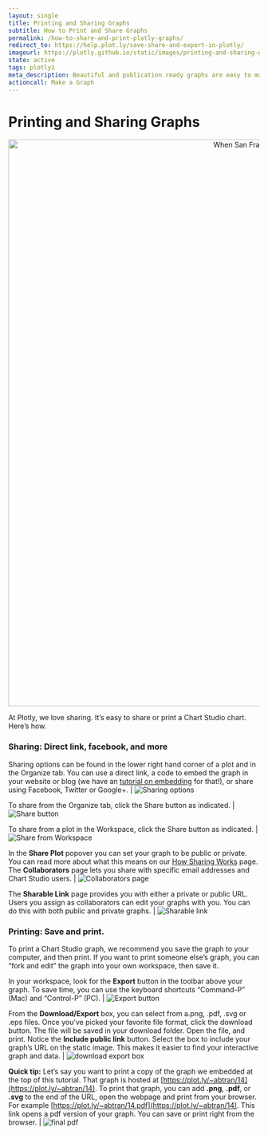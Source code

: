 ```yaml
---
layout: single
title: Printing and Sharing Graphs
subtitle: How to Print and Share Graphs
permalink: /how-to-share-and-print-plotly-graphs/
redirect_to: https://help.plot.ly/save-share-and-export-in-plotly/
imageurl: https://plotly.github.io/static/images/printing-and-sharing-graphs/thum-printing-and-sharing-graphs.png
state: active
tags: plotly1
meta_description: Beautiful and publication ready graphs are easy to make, share, and print with Chart Studio. A step-by-step tutorial of how to save, download, and share Chart Studio graphs.
actioncall: Make a Graph
---
```


# Printing and Sharing Graphs

<div>
    <a href="https://plot.ly/~abtran/14/" target="_blank" title="When San Francisco Meetup Groups were formed" style="display: block; text-align: center;"><img src="https://plot.ly/~abtran/14.png" alt="When San Francisco Meetup Groups were formed" style="max-width: 100%;width: 1137px;"  width="1137" onerror="this.onerror=null;this.src='https://plot.ly/404.png';"></a>
    <script data-plotly="abtran:14" src="https://plot.ly/embed.js" async></script>
</div>

At Plotly, we love sharing. It’s easy to share or print a Chart Studio chart. Here’s how.

### Sharing: Direct link, facebook, and more

Sharing options can be found in the lower right hand corner of a plot and in the Organize tab. You can use a direct link, a code to embed the graph in your website or blog (we have an <a href="https://plot.ly/embed/">tutorial on embedding</a> for that!), or share using Facebook, Twitter or Google+. | ![Sharing options](https://plotly.github.io/static/images/printing-and-sharing-graphs/sharing-options.png)

To share from the Organize tab, click the Share button as indicated. | ![Share button](https://plotly.github.io/static/images/printing-and-sharing-graphs/share-button.png)

To share from a plot in the Workspace, click the Share button as indicated. | ![Share from Workspace](https://plotly.github.io/static/images/printing-and-sharing-graphs/sharing-from-workspace.png)

In the **Share Plot** popover you can set your graph to be public or private. You can read more about what this means on our <a href="http://help.plot.ly/how-sharing-works-in-plotly/">How Sharing Works</a> page. The **Collaborators** page lets you share with specific email addresses and Chart Studio users. | ![Collaborators page](https://plotly.github.io/static/images/printing-and-sharing-graphs/collaborators.png)

The **Sharable Link** page provides you with either a private or public URL. Users you assign as collaborators can edit your graphs with you. You can do this with both public and private graphs. | ![Sharable link](https://plotly.github.io/static/images/printing-and-sharing-graphs/sharable-link.png)

### Printing: Save and print.

To print a Chart Studio graph, we recommend you save the graph to your computer, and then print. If you want to print someone else’s graph, you can “fork and edit” the graph into your own workspace, then save it.

In your workspace, look for the **Export** button in the toolbar above your graph. To save time, you can use the keyboard shortcuts “Command-P” (Mac) and “Control-P” (PC). | ![Export button](https://plotly.github.io/static/images/printing-and-sharing-graphs/export-button.png)

From the **Download/Export** box, you can select from a.png, .pdf, .svg or .eps files. Once you’ve picked your favorite file format, click the download button. The file will be saved in your download folder. Open the file, and print. Notice the **Include public link** button. Select the box to include your graph&#8217;s URL on the static image. This makes it easier to find your interactive graph and data. | ![download export box](https://plotly.github.io/static/images/printing-and-sharing-graphs/download-export.png)

**Quick tip:** Let’s say you want to print a copy of the graph we embedded at the top of this tutorial. That graph is hosted at [https://plot.ly/~abtran/14](https://plot.ly/~abtran/14). To print that graph, you can add **.png**, **.pdf**, or **.svg** to the end of the URL, open the webpage and print from your browser. For example [https://plot.ly/~abtran/14.pdf](https://plot.ly/~abtran/14). This link opens a pdf version of your graph. You can save or print right from the browser.  | ![final pdf](https://plotly.github.io/static/images/printing-and-sharing-graphs/final-pdf.png)
